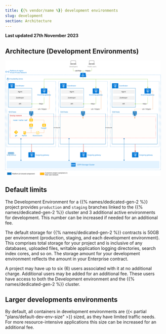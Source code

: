 ```yaml
---
title: {{% vendor/name %}} development environments
slug: development
section: Architecture
---
```


**Last updated 27th November 2023**


## Architecture (Development Environments)

![Web PaaS Professional architecture](images/PS-Arch-NoHA.svg "0.6")

## Default limits

The Development Environment for a {{% names/dedicated-gen-2 %}} project provides `production` and `staging` branches linked to the {{% names/dedicated-gen-2 %}} cluster
and 3 additional active environments for development.
This number can be increased if needed for an additional fee.

The default storage for {{% names/dedicated-gen-2 %}} contracts is 50GB per environment (production, staging, and each development environment).
This comprises total storage for your project and is inclusive of any databases, uploaded files,
writable application logging directories, search index cores, and so on.
The storage amount for your development environment reflects the amount in your Enterprise contract.

A project may have up to six (6) users associated with it at no additional charge.
Additional users may be added for an additional fee.
These users have access to both the Development environment and the {{% names/dedicated-gen-2 %}} cluster.

## Larger developments environments

By default, all containers in development environments are {{< partial "plans/default-dev-env-size" >}} sized, as they have limited traffic needs.
For more resource-intensive applications this size can be increased for an additional fee.
